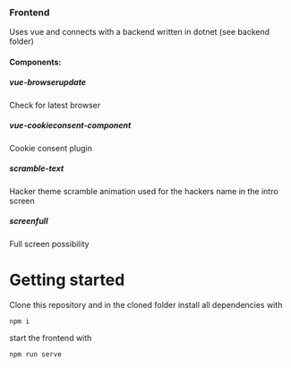 ### Frontend

Uses vue and connects with a backend written in dotnet (see backend folder)

#### Components:

##### vue-browserupdate
Check for latest browser

##### vue-cookieconsent-component
Cookie consent plugin

##### scramble-text
Hacker theme scramble animation used for the hackers name in the intro screen

##### screenfull
Full screen possibility

# Getting started

Clone this repository and in the cloned folder install all dependencies with
```
npm i
```

start the frontend with
```
npm run serve
```
